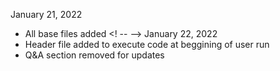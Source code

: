 January 21, 2022
- All base files added
<! -- --> 
January 22, 2022
- Header file added to execute code at beggining of user run
- Q&A section removed for updates
